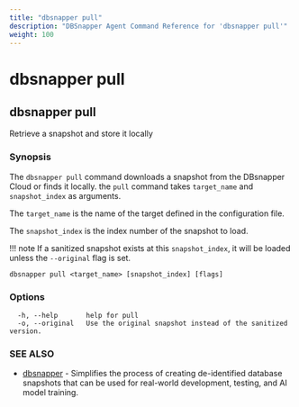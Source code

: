 ```yaml
---
title: "dbsnapper pull"
description: "DBSnapper Agent Command Reference for 'dbsnapper pull'"
weight: 100
---
```


# dbsnapper pull

## dbsnapper pull

Retrieve a snapshot and store it locally

### Synopsis

The `dbsnapper pull` command downloads a snapshot from the DBsnapper Cloud or finds it locally. the `pull` command takes  `target_name` and `snapshot_index` as arguments.

The `target_name` is the name of the target defined in the configuration file.

The `snapshot_index` is the index number of the snapshot to load.

!!! note
	If a sanitized snapshot exists at this `snapshot_index`, it will be loaded
	unless the `--original` flag is set.

	

```
dbsnapper pull <target_name> [snapshot_index] [flags]
```

### Options

```
  -h, --help       help for pull
  -o, --original   Use the original snapshot instead of the sanitized version.
```

### SEE ALSO

* [dbsnapper](dbsnapper.md)	 - Simplifies the process of creating de-identified database snapshots that can be used for real-world development, testing, and AI model training.

